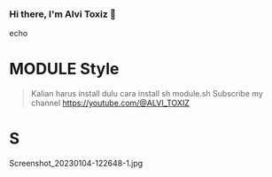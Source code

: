 ### Hi there, I'm Alvi Toxiz  👋
echo
<!--
**Alvi/Alvi** is a ✨ _special_ ✨ repository because its `README.md` (this file) appears on your Gi>

Here are some ideas to get you started:

- 🔭 I’m currently working on ...
- 🌱 I’m currently learning ...
- 👯 I’m looking to collaborate on ...
- 🤔 I’m looking for help with ...
- 💬 Ask me about ...
- 📫 How to reach me: ...
- 😄 Pronouns: ...
- ⚡ Fun fact: ...
-->

# MODULE Style
> Kalian harus install dulu cara install sh module.sh
> Subscribe my channel
> https://youtube.com/@ALVI_TOXIZ

# S
Screenshot_20230104-122648-1.jpg
